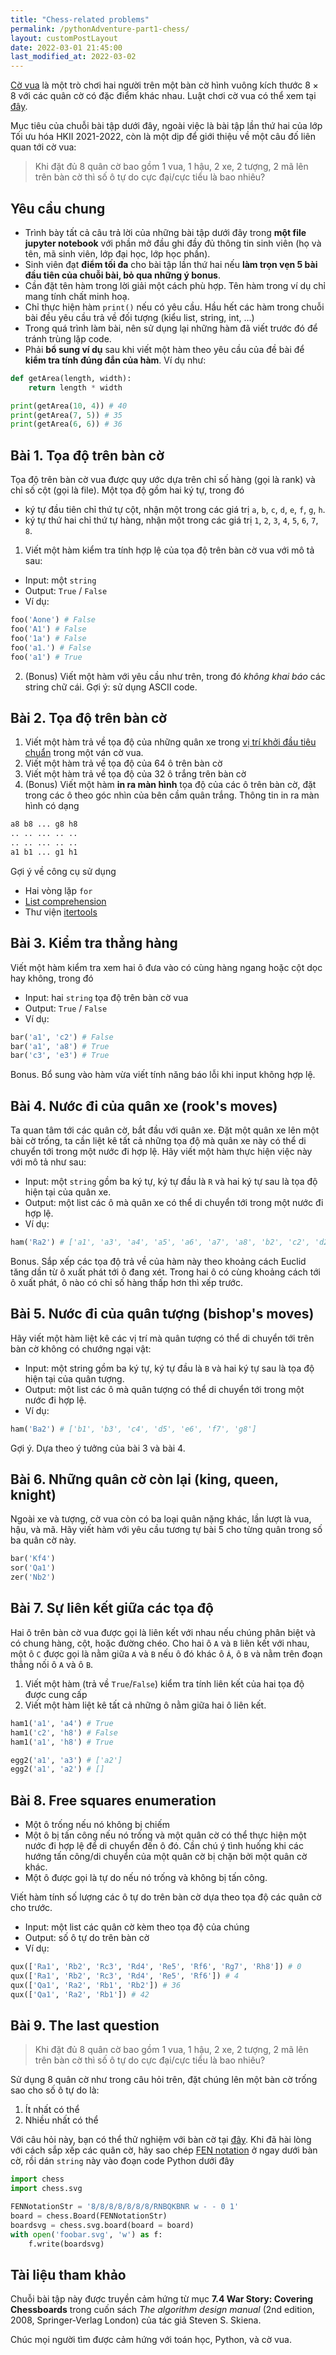 ```yaml
---
title: "Chess-related problems"
permalink: /pythonAdventure-part1-chess/
layout: customPostLayout
date: 2022-03-01 21:45:00
last_modified_at: 2022-03-02
---
```


[Cờ vua](https://en.wikipedia.org/wiki/Chess) là một trò chơi hai người trên một bàn cờ hình vuông kích thước $8\times 8$ với các quân cờ có đặc điểm khác nhau. Luật chơi cờ vua có thể xem tại [đây](https://en.wikipedia.org/wiki/Rules_of_chess).

Mục tiêu của chuỗi bài tập dưới đây, ngoài việc là bài tập lần thứ hai của lớp Tối ưu hóa HKII 2021-2022, còn là một dịp để giới thiệu về một câu đố liên quan tới cờ vua:

> Khi đặt đủ 8 quân cờ bao gồm 1 vua, 1 hậu, 2 xe, 2 tượng, 2 mã lên trên bàn cờ thì số ô tự do cực đại/cực tiểu là bao nhiêu?


## Yêu cầu chung
- Trình bày tất cả câu trả lời của những bài tập dưới đây trong **một file jupyter notebook** với phần mở đầu ghi đầy đủ thông tin sinh viên (họ và tên, mã sinh viên, lớp đại học, lớp học phần).
- Sinh viên đạt **điểm tối đa** cho bài tập lần thứ hai nếu **làm trọn vẹn 5 bài đầu tiên của chuỗi bài, bỏ qua những ý bonus**.
- Cần đặt tên hàm trong lời giải một cách phù hợp. Tên hàm trong ví dụ chỉ mang tính chất minh hoạ.
- Chỉ thực hiện hàm `print()` nếu có yêu cầu. Hầu hết các hàm trong chuỗi bài đều yêu cầu trả về đối tượng (kiểu list, string, int, ...)
- Trong quá trình làm bài, nên sử dụng lại những hàm đã viết trước đó để tránh trùng lặp code.
- Phải **bổ sung ví dụ** sau khi viết một hàm theo yêu cầu của đề bài để **kiểm tra tính đúng đắn của hàm**. Ví dụ như:
```py
def getArea(length, width):
    return length * width

print(getArea(10, 4)) # 40
print(getArea(7, 5)) # 35
print(getArea(6, 6)) # 36
```


## Bài 1. Tọa độ trên bàn cờ
Tọa độ trên bàn cờ vua được quy ước dựa trên chỉ số hàng (gọi là rank) và chỉ số cột (gọi là file). Một tọa độ gồm hai ký tự, trong đó
- ký tự đầu tiên chỉ thứ tự cột, nhận một trong các giá trị `a`, `b`, `c`,  `d`, `e`, `f`, `g`, `h`.
- ký tự thứ hai chỉ thứ tự hàng, nhận một trong các giá trị `1`, `2`, `3`, `4`, `5`, `6`, `7`, `8`.

1. Viết một hàm kiểm tra tính hợp lệ của tọa độ trên bàn cờ vua với mô tả sau:
- Input: một `string`
- Output: `True` / `False`
- Ví dụ:
```py
foo('Aone') # False
foo('A1') # False
foo('1a') # False
foo('a1.') # False
foo('a1') # True
```

2. (Bonus) Viết một hàm với yêu cầu như trên, trong đó _không khai báo_ các string chữ cái. Gợi ý: sử dụng ASCII code.


## Bài 2. Tọa độ trên bàn cờ
1. Viết một hàm trả về tọa độ của những quân xe trong [vị trí khởi đầu tiêu chuẩn](https://lichess.org/editor) trong một ván cờ vua.
2. Viết một hàm trả về tọa độ của 64 ô trên bàn cờ
3. Viết một hàm trả về tọa độ của 32 ô trắng trên bàn cờ
4. (Bonus) Viết một hàm **in ra màn hình** tọa độ của các ô trên bàn cờ, đặt trong các ô theo góc nhìn của bên cầm quân trắng. Thông tin in ra màn hình có dạng
```txt
a8 b8 ... g8 h8
.. .. ... .. ..
.. .. ... .. ..
a1 b1 ... g1 h1
```

Gợi ý về công cụ sử dụng
- Hai vòng lặp `for`
- [List comprehension](https://realpython.com/list-comprehension-python/)
- Thư viện [itertools](https://docs.python.org/3/library/itertools.html)


## Bài 3. Kiểm tra thẳng hàng
Viết một hàm kiểm tra xem hai ô đưa vào có cùng hàng ngang hoặc cột dọc hay không, trong đó
- Input: hai `string` tọa độ trên bàn cờ vua
- Output: `True` / `False`
- Ví dụ:
```py
bar('a1', 'c2') # False
bar('a1', 'a8') # True
bar('c3', 'e3') # True
```

Bonus. Bổ sung vào hàm vừa viết tính năng báo lỗi khi input không hợp lệ.


## Bài 4. Nước đi của quân xe (rook's moves)
Ta quan tâm tới các quân cờ, bắt đầu với quân xe. Đặt một quân xe lên một bài cờ trống, ta cần liệt kê tất cả những tọa độ mà quân xe này có thể di chuyển tới trong một nước đi hợp lệ. Hãy viết một hàm thực hiện việc này với mô tả như sau:
- Input: một `string` gồm ba ký tự, ký tự đầu là `R` và hai ký tự sau là tọa độ hiện tại của quân xe.
- Output: một list các ô mà quân xe có thể di chuyển tới trong một nước đi hợp lệ.
- Ví dụ:
```py
ham('Ra2') # ['a1', 'a3', 'a4', 'a5', 'a6', 'a7', 'a8', 'b2', 'c2', 'd2', 'e2', 'f2', 'g2', 'h2']
```

Bonus. Sắp xếp các tọa độ trả về của hàm này theo khoảng cách Euclid tăng dần từ ô xuất phát tới ô đang xét. Trong hai ô có cùng khoảng cách tới ô xuất phát, ô nào có chỉ số hàng thấp hơn thì xếp trước.


## Bài 5. Nước đi của quân tượng (bishop's moves)
Hãy viết một hàm liệt kê các vị trí mà quân tượng có thể di chuyển tới trên bàn cờ không có chướng ngại vật:
- Input: một string gồm ba ký tự, ký tự đầu là `B` và hai ký tự sau là tọa độ hiện tại của quân tượng.
- Output: một list các ô mà quân tượng có thể di chuyển tới trong một nước đi hợp lệ.
- Ví dụ:
```py
ham('Ba2') # ['b1', 'b3', 'c4', 'd5', 'e6', 'f7', 'g8']
```

Gợi ý. Dựa theo ý tưởng của bài 3 và bài 4.


## Bài 6. Những quân cờ còn lại (king, queen, knight)
Ngoài xe và tượng, cờ vua còn có ba loại quân nặng khác, lần lượt là vua, hậu, và mã. Hãy viết hàm với yêu cầu tương tự bài 5 cho từng quân trong số ba quân cờ này.
```py
bar('Kf4')
sor('Qa1')
zer('Nb2')
```

## Bài 7. Sự liên kết giữa các tọa độ
Hai ô trên bàn cờ vua được gọi là liên kết với nhau nếu chúng phân biệt và có chung hàng, cột, hoặc đường chéo. Cho hai ô `A` và `B` liên kết với nhau, một ô `C` được gọi là nằm giữa `A` và `B` nếu ô đó khác ô `Á`, ô `B` và nằm trên đoạn thẳng nối ô `A` và ô `B`.

1. Viết một hàm (trả về `True`/`False`) kiểm tra tính liên kết của hai tọa độ được cung cấp
2. Viết một hàm liệt kê tất cả những ô nằm giữa hai ô liên kết.


```py
ham1('a1', 'a4') # True
ham1('c2', 'h8') # False
ham1('a1', 'h8') # True

egg2('a1', 'a3') # ['a2']
egg2('a1', 'a2') # []
```


## Bài 8. Free squares enumeration
- Một ô trống nếu nó không bị chiếm
- Một ô bị tấn công nếu nó trống và một quân cờ có thể thực hiện một nước đi hợp lệ để di chuyển đến ô đó. Cần chú ý tình huống khi các hướng tấn công/di chuyển của một quân cờ bị chặn bởi một quân cờ khác.
- Một ô được gọi là tự do nếu nó trống và không bị tấn công.

Viết hàm tính số lượng các ô tự do trên bàn cờ dựa theo tọa độ các quân cờ cho trước.
- Input: một list các quân cờ kèm theo tọa độ của chúng
- Output: số ô tự do trên bàn cờ
- Ví dụ:
```py
qux(['Ra1', 'Rb2', 'Rc3', 'Rd4', 'Re5', 'Rf6', 'Rg7', 'Rh8']) # 0
qux(['Ra1', 'Rb2', 'Rc3', 'Rd4', 'Re5', 'Rf6']) # 4
qux(['Qa1', 'Ra2', 'Rb1', 'Rb2']) # 36
qux(['Qa1', 'Ra2', 'Rb1']) # 42
```


## Bài 9. The last question
> Khi đặt đủ 8 quân cờ bao gồm 1 vua, 1 hậu, 2 xe, 2 tượng, 2 mã lên trên bàn cờ thì số ô tự do cực đại/cực tiểu là bao nhiêu?

Sử dụng 8 quân cờ như trong câu hỏi trên, đặt chúng lên một bàn cờ trống sao cho số ô tự do là:
1. Ít nhất có thể
2. Nhiều nhất có thể

Với câu hỏi này, bạn có thể thử nghiệm với bàn cờ tại [đây](https://lichess.org/editor). Khi đã hài lòng với cách sắp xếp các quân cờ, hãy sao chép [FEN notation](https://en.wikipedia.org/wiki/Forsyth%E2%80%93Edwards_Notation) ở ngay dưới bàn cờ, rồi dán `string` này vào đoạn code Python dưới đây

```py
import chess
import chess.svg

FENNotationStr = '8/8/8/8/8/8/8/RNBQKBNR w - - 0 1'
board = chess.Board(FENNotationStr)
boardsvg = chess.svg.board(board = board)
with open('foobar.svg', 'w') as f:
    f.write(boardsvg)
```


## Tài liệu tham khảo
Chuỗi bài tập này được truyền cảm hứng từ mục **7.4 War Story: Covering Chessboards** trong cuốn sách _The algorithm design manual_ (2nd edition, 2008, Springer-Verlag London) của tác giả Steven S. Skiena.

Chúc mọi người tìm được cảm hứng với toán học, Python, và cờ vua.
